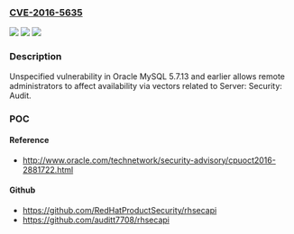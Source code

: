 ### [CVE-2016-5635](https://cve.mitre.org/cgi-bin/cvename.cgi?name=CVE-2016-5635)
![](https://img.shields.io/static/v1?label=Product&message=n%2Fa&color=blue)
![](https://img.shields.io/static/v1?label=Version&message=n%2Fa&color=blue)
![](https://img.shields.io/static/v1?label=Vulnerability&message=n%2Fa&color=brighgreen)

### Description

Unspecified vulnerability in Oracle MySQL 5.7.13 and earlier allows remote administrators to affect availability via vectors related to Server: Security: Audit.

### POC

#### Reference
- http://www.oracle.com/technetwork/security-advisory/cpuoct2016-2881722.html

#### Github
- https://github.com/RedHatProductSecurity/rhsecapi
- https://github.com/auditt7708/rhsecapi

